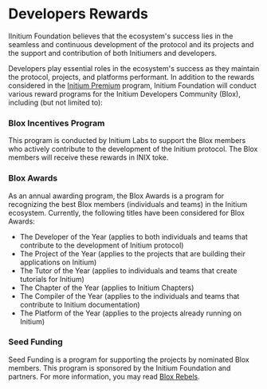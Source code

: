# Developers Rewards

IInitium Foundation believes that the ecosystem's success lies in the seamless and continuous development of the protocol and its projects and the support and contribution of both Initiumers and developers.

Developers play essential roles in the ecosystem's success as they maintain the protocol, projects, and platforms performant. In addition to the rewards considered in the [Initium Premium](../about-initium/initium-premium.md) program, Initium Foundation will conduct various reward programs for the Initium Developers Community (Blox), including (but not limited to):

### Blox Incentives Program

This program is conducted by Initium Labs to support the Blox members who actively contribute to the development of the Initium protocol. The Blox members will receive these rewards in INIX toke.&#x20;

### Blox Awards

As an annual awarding program, the Blox Awards is a program for recognizing the best Blox members (individuals and teams) in the Initium ecosystem. Currently, the following titles have been considered for Blox Awards:

* The Developer of the Year (applies to both individuals and teams that contribute to the development of Initium protocol)
* The Project of the Year (applies to the projects that are building their applications on Initium)
* The Tutor of the Year (applies to individuals and teams that create tutorials for Initium)
* The Chapter of the Year (applies to Initium Chapters)
* The Compiler of the Year (applies to the individuals and teams that contribute to Initium documentation)&#x20;
* The Platform of the Year (applies to the projects already running on Initium)

### Seed Funding&#x20;

Seed Funding is a program for supporting the projects by nominated Blox members. This program is sponsored by the Initium Foundation and partners. For more information, you may read [Blox Rebels](developers-events.md#blox-rebels).&#x20;



